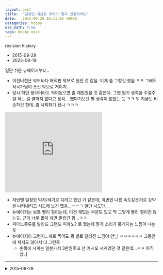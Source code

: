 ```yaml
---
layout: post
title:  "김광민-지금은 우리가 멀리 있을지라도"
date:   2015-09-29 16:11:05 +0900
categories: hobby
use_math: true
tags: hobby misc
---
```


revision history
- 2015-09-29
- 2023-08-19


일단 쉬운 뉴에이지부터..
- 이전버전은 악보바다 해적판 악보로 쳤던 것 같음. 이게 좀 그렇긴 했음 ㅋㅋ 그래도 작곡가님이 쓰신 악보로 쳐야지...
- 당시 하던 생각이라도 적어놨으면 좀 재밌었을 것 같은데. 그땐 뭔가 생각을 주절주절 적는 걸 쿨하지 않다고 생각....했다기보단 별 생각이 없었는 듯 ㅋㅋ 뭐 지금도 비슷하긴 한데..좀 사회화가 됐나 ㅋㅋㅋ


<iframe allowfullscreen="allowfullscreen" class="b-hbp-video b-uploaded" frameborder="0" height="266" id="BLOGGER-video-7940a68fb55122f6-6918" mozallowfullscreen="mozallowfullscreen" src="https://www.blogger.com/video.g?token=AD6v5dxPeD9pHnxHX_TGqrodG__XBsaai8c2t8vjfWtk7d8qs5y_9Qi3B6tMm4pQC_a4gJujIKXh2C2rFy1rgxV0ZxCeh4n_ybQZpb_JxIADEPXUpcgqGOU0sLQgjeRfbOg2pwLB4_Y" webkitallowfullscreen="webkitallowfullscreen" width="320"></iframe>

- 저번엔 일정한 박자/세기로 치려고 했던 거 같은데, 이번엔 나름 속도같은거로 강약을 나타내려고 시도해 보긴 했음...ㅡㅡㅋ 일단 시도만...
- 뉴에이지는 보통 빨리 질리는데, 이건 재밌는 부분도 있고 막 그렇게 빨리 질리진 않는듯. 근데 너무 많이 치면 졸립긴 함...ㅋㅋ
- 피아노종류를 발라드 그랜드 피아노? 로 했는데 뭔가 소리가 뭉게지는 느낌이 나는 듯
- 뉴에이지라 그런지...새로 찍어도 뭐 별로 달라진 느낌이 안남 ㅋㅋㅋㅋㅋㅋ 그동안에 치지도 않아서 더 그런듯
  - 손목에 시계는 일본가서 3만원주고 산 카시오 시계였던 것 같은데...ㅋㅋ 아직 있나


-----------------------




<details><summary>2015-09-29</summary>

속도가 넘 제멋대로...<br/>

<iframe allowfullscreen="allowfullscreen" class="b-hbp-video b-uploaded" frameborder="0" height="266" id="BLOGGER-video-18b43b4acb9028f5-6760" mozallowfullscreen="mozallowfullscreen" src="https://www.blogger.com/video.g?token=AD6v5dx1VPS-8wbzb-V7SyFFyffKzWnK9rdi5tcVTShwNaT8ISiSVWt9hU7-NM6Xp6_1NG8oSFzjeyQhC07B65bIVTxTwuoqZ9L3D3FAAxSnnVIavcCs_hk_Cg8vm6jiiM-7UNQCcl4" webkitallowfullscreen="webkitallowfullscreen" width="320"></iframe>

</details>